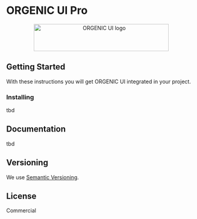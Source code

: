 # ORGENIC UI Pro

<div style="text-align: center">
  <a href="https://orgenic.org/">
    <img src="https://orgenic.org/ui/assets/img/orgenic-ui-logo@2x.png" alt="ORGENIC UI logo" width="358" height="72">
  </a>
</div>

## Getting Started

With these instructions you will get ORGENIC UI integrated in your project.

### Installing

tbd
<!-- ```bash
npm i @orgenic/orgenic-ui
``` -->

<!-- ### Angular
Integrate ORGENIC UI in your angular application

**main.ts**

```typescript
import { enableProdMode } from '@angular/core';
import { platformBrowserDynamic } from '@angular/platform-browser-dynamic';

import { AppModule } from './app/app.module';
import { environment } from './environments/environment';

// add line: import orgenic ui loader
import { defineCustomElements } from '@orgenic/orgenic-ui/dist/loader';

if (environment.production) {
  enableProdMode();
}

platformBrowserDynamic().bootstrapModule(AppModule)
  .catch(err => console.error(err));

// add line: register custom elements
defineCustomElements(window);
```

**app/app.module.ts**

```typescript
// ...
// add line: import custom elements schema
import { CUSTOM_ELEMENTS_SCHEMA } from '@angular/core';

@NgModule({
    declarations: [
        // ...
    imports: [
        // ...
    ],
    providers: [
        // ...
    ],
    bootstrap: [AppComponent],
// add line: add custom elements schema to NgModule
    schemas: [CUSTOM_ELEMENTS_SCHEMA]
})
export class AppModule { }
```

### React

Integrate ORGENIC UI in your react application

**src/index.js**
```javascript
import React from 'react';
import ReactDOM from 'react-dom';
import './index.css';
import App from './App';
import * as serviceWorker from './serviceWorker';
// add line: import orgenic ui loader
import { defineCustomElements } from '@orgenic/orgenic-ui/dist/loader';

ReactDOM.render(<App />, document.getElementById('root'));

// add line: register custom elements
defineCustomElements(window);

serviceWorker.unregister();
```

### Vue

Integrate ORGENIC UI in your vue application

**src/main.js**
```javascript
import Vue from 'vue';

// ...

// add line: import orgenic ui loader
import { defineCustomElements } from '@orgenic/orgenic-ui/dist/loader';

// add line: register custom elements
defineCustomElements(window);

Vue.config.productionTip = false;
// add line: configure vue to ignore orgenic-ui components
Vue.config.ignoredElements = [/og-\w*/];

const router = new VueRouter({
    // ...
})

Vue.use(VueRouter);

new Vue({
    el: '#app',
    router,
    render: (h) => h(App)
});
```

### Vanilla JS

Integrating ORGENIC-UI in a plain JS application.

**index.html**
```html
<!DOCTYPE html>
<html>
    <head>
        <link rel="stylesheet" type="text/css" href="orgenic-ui/dist/themes/dark.theme.css" />
        <script src="orgenic-ui/dist/orgenic-ui.js"></script>
        <style>
            body {
                font-family: Roboto;
            }
        </style>
    </head>
    <body class="og-theme--dark">
        <og-card name="Hello ORGENIC-UI">
            <div slot="content">
                <og-button label="Default Button"></og-button>
            </div>
        </og-card>
    </body>
</html>
``` -->

## Documentation

tbd
<!-- Find the full documentation of ORGENIC UI at [https://docs.orgenic.org](https://docs.orgenic.org). -->

## Versioning

We use [Semantic Versioning](http://semver.org/).

## License

Commercial
